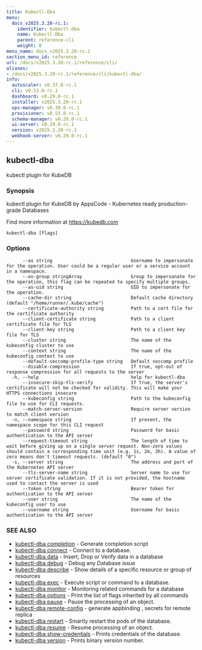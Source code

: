 ```yaml
---
title: Kubectl-Dba
menu:
  docs_v2025.3.20-rc.1:
    identifier: kubectl-dba
    name: Kubectl-Dba
    parent: reference-cli
    weight: 0
menu_name: docs_v2025.3.20-rc.1
section_menu_id: reference
url: /docs/v2025.3.20-rc.1/reference/cli/
aliases:
- /docs/v2025.3.20-rc.1/reference/cli/kubectl-dba/
info:
  autoscaler: v0.37.0-rc.1
  cli: v0.53.0-rc.1
  dashboard: v0.29.0-rc.1
  installer: v2025.3.20-rc.1
  ops-manager: v0.39.0-rc.1
  provisioner: v0.53.0-rc.1
  schema-manager: v0.29.0-rc.1
  ui-server: v0.29.0-rc.1
  version: v2025.3.20-rc.1
  webhook-server: v0.29.0-rc.1
---
```


## kubectl-dba

kubectl plugin for KubeDB

### Synopsis

kubectl plugin for KubeDB by AppsCode - Kubernetes ready production-grade Databases

 Find more information at https://kubedb.com

```
kubectl-dba [flags]
```

### Options

```
      --as string                             Username to impersonate for the operation. User could be a regular user or a service account in a namespace.
      --as-group stringArray                  Group to impersonate for the operation, this flag can be repeated to specify multiple groups.
      --as-uid string                         UID to impersonate for the operation.
      --cache-dir string                      Default cache directory (default "/home/runner/.kube/cache")
      --certificate-authority string          Path to a cert file for the certificate authority
      --client-certificate string             Path to a client certificate file for TLS
      --client-key string                     Path to a client key file for TLS
      --cluster string                        The name of the kubeconfig cluster to use
      --context string                        The name of the kubeconfig context to use
      --default-seccomp-profile-type string   Default seccomp profile
      --disable-compression                   If true, opt-out of response compression for all requests to the server
  -h, --help                                  help for kubectl-dba
      --insecure-skip-tls-verify              If true, the server's certificate will not be checked for validity. This will make your HTTPS connections insecure
      --kubeconfig string                     Path to the kubeconfig file to use for CLI requests.
      --match-server-version                  Require server version to match client version
  -n, --namespace string                      If present, the namespace scope for this CLI request
      --password string                       Password for basic authentication to the API server
      --request-timeout string                The length of time to wait before giving up on a single server request. Non-zero values should contain a corresponding time unit (e.g. 1s, 2m, 3h). A value of zero means don't timeout requests. (default "0")
  -s, --server string                         The address and port of the Kubernetes API server
      --tls-server-name string                Server name to use for server certificate validation. If it is not provided, the hostname used to contact the server is used
      --token string                          Bearer token for authentication to the API server
      --user string                           The name of the kubeconfig user to use
      --username string                       Username for basic authentication to the API server
```

### SEE ALSO

* [kubectl-dba completion](/docs/v2025.3.20-rc.1/reference/cli/kubectl-dba_completion)	 - Generate completion script
* [kubectl-dba connect](/docs/v2025.3.20-rc.1/reference/cli/kubectl-dba_connect)	 - Connect to a database.
* [kubectl-dba data](/docs/v2025.3.20-rc.1/reference/cli/kubectl-dba_data)	 - Insert, Drop or Verify data in a database
* [kubectl-dba debug](/docs/v2025.3.20-rc.1/reference/cli/kubectl-dba_debug)	 - Debug any Database issue
* [kubectl-dba describe](/docs/v2025.3.20-rc.1/reference/cli/kubectl-dba_describe)	 - Show details of a specific resource or group of resources
* [kubectl-dba exec](/docs/v2025.3.20-rc.1/reference/cli/kubectl-dba_exec)	 - Execute script or command to a database.
* [kubectl-dba monitor](/docs/v2025.3.20-rc.1/reference/cli/kubectl-dba_monitor)	 - Monitoring related commands for a database
* [kubectl-dba options](/docs/v2025.3.20-rc.1/reference/cli/kubectl-dba_options)	 - Print the list of flags inherited by all commands
* [kubectl-dba pause](/docs/v2025.3.20-rc.1/reference/cli/kubectl-dba_pause)	 - Pause the processing of an object.
* [kubectl-dba remote-config](/docs/v2025.3.20-rc.1/reference/cli/kubectl-dba_remote-config)	 - generate appbinding , secrets for remote replica
* [kubectl-dba restart](/docs/v2025.3.20-rc.1/reference/cli/kubectl-dba_restart)	 - Smartly restart the pods of the database.
* [kubectl-dba resume](/docs/v2025.3.20-rc.1/reference/cli/kubectl-dba_resume)	 - Resume processing of an object.
* [kubectl-dba show-credentials](/docs/v2025.3.20-rc.1/reference/cli/kubectl-dba_show-credentials)	 - Prints credentials of the database.
* [kubectl-dba version](/docs/v2025.3.20-rc.1/reference/cli/kubectl-dba_version)	 - Prints binary version number.

